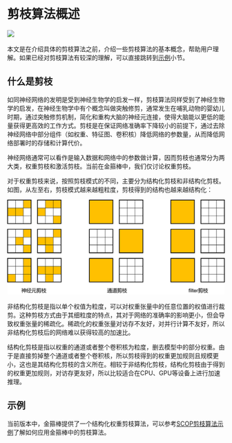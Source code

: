 # 剪枝算法概述

<a href="https://gitee.com/mindspore/docs/blob/master/docs/golden_stick/docs/source_zh_cn/pruner/overview.md" target="_blank"><img src="https://mindspore-website.obs.cn-north-4.myhuaweicloud.com/website-images/master/resource/_static/logo_source.png"></a>

本文是在介绍具体的剪枝算法之前，介绍一些剪枝算法的基本概念，帮助用户理解。如果已经对剪枝算法有较深的理解，可以直接跳转到[示例](#示例)小节。

## 什么是剪枝

如同神经网络的发明是受到神经生物学的启发一样，剪枝算法同样受到了神经生物学的启发，在神经生物学中有个概念叫做突触修剪，通常发生在哺乳动物的婴幼儿时期，通过突触修剪机制，简化和重构大脑的神经元连接，使得大脑能以更低的能量获得更高效的工作方式。剪枝是在保证网络准确率下降较小的前提下，通过去除神经网络中部分组件（如权重、特征图、卷积核）降低网络的参数量，从而降低网络部署时的存储和计算代价。

神经网络通常可以看作是输入数据和网络中的参数做计算，因而剪枝也通常分为两大类，权重剪枝和激活剪枝。当前在金箍棒中，我们仅讨论权重剪枝。

对于权重剪枝来说，按照剪枝模式的不同，主要分为结构化剪枝和非结构化剪枝。如图，从左至右，剪枝模式越来越粗粒度，剪枝得到的结构也越来越结构化：

![剪枝的模式](../images/pruner/pruner.png)

非结构化剪枝是指以单个权值为粒度，可以对权重张量中的任意位置的权值进行裁剪。这种剪枝方式由于其细粒度的特点，其对于网络的准确率的影响更小，但会导致权重张量的稀疏化。稀疏化的权重张量对访存不友好，对并行计算不友好，所以非结构化剪枝后的网络难以获得较高的加速比。

结构化剪枝是指以权重的通道或者整个卷积核为粒度，删去模型中的部分权重。由于是直接剪掉整个通道或者整个卷积核，所以剪枝得到的权重更加规则且规模更小，这也是其结构化剪枝的含义所在。相较于非结构化剪枝，结构化剪枝由于得到的权重更加规则，对访存更友好，所以比较适合在CPU、GPU等设备上进行加速推理。

## 示例

当前版本中，金箍棒提供了一个结构化权重剪枝算法，可以参考[SCOP剪枝算法示例](https://www.mindspore.cn/golden_stick/docs/zh-CN/master/pruner/scop.html)了解如何应用金箍棒中的剪枝算法。
